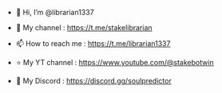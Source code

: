 - 👋 Hi, I’m @librarian1337

- 👀 My channel : https://t.me/stakelibrarian
- 📫 How to reach me : https://t.me/librarian1337
- ⭐ My YT channel : https://www.youtube.com/@stakebotwin
- 💠 My Discord : https://discord.gg/soulpredictor
